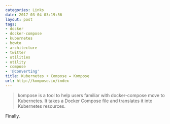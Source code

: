 ```yaml
---
categories: Links
date: 2017-03-04 03:19:56
layout: post
tags:
- docker
- docker-compose
- kubernetes
- howto
- architecture
- twitter
- utilities
- utility
- compose
- '@converting'
title: Kubernetes + Compose = Kompose
url: http://kompose.io/index
---
```


> kompose is a tool to help users familiar with docker-compose move to Kubernetes. It takes a Docker Compose file and translates it into Kubernetes resources.

Finally.